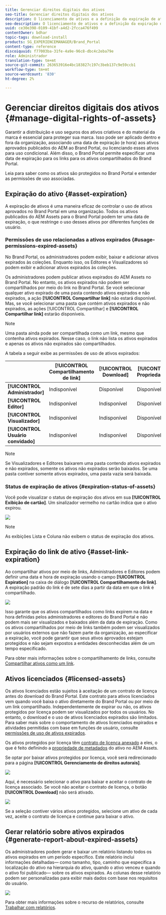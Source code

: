```yaml
---
title: Gerenciar direitos digitais dos ativos
seo-title: Gerenciar direitos digitais dos ativos
description: O licenciamento de ativos e a definição da expiração de ativos e links compartilhados garantem o uso controlado desses ativos e os protegem.
seo-description: O licenciamento de ativos e a definição da expiração de ativos e links compartilhados garantem o uso controlado desses ativos e os protegem.
uuid: ce30e398-0109-41bf-a4d2-2fcca476f499
contentOwner: bdhar
topic-tags: download-install
products: SG_EXPERIENCEMANAGER/Brand_Portal
content-type: reference
discoiquuid: f77003ba-31fe-4a9e-96c8-dbc4c2eba79e
role: Administrador
translation-type: tm+mt
source-git-commit: 263653916e4bc183827c197c3beb137c9e59ccb1
workflow-type: tm+mt
source-wordcount: '830'
ht-degree: 2%

---
```



# Gerenciar direitos digitais dos ativos {#manage-digital-rights-of-assets}

Garantir a distribuição e uso seguros dos ativos criativos e do material da marca é essencial para proteger sua marca. Isso pode ser aplicado dentro e fora da organização, associando uma data de expiração (e hora) aos ativos aprovados publicados do AEM ao Brand Portal, ou licenciando esses ativos para uso condicional. Além disso, o Brand Portal permite especificar uma data de expiração para os links para os ativos compartilhados do Brand Portal.

Leia para saber como os ativos são protegidos no Brand Portal e entender as permissões de uso associadas.

## Expiração do ativo {#asset-expiration}

A expiração de ativos é uma maneira eficaz de controlar o uso de ativos aprovados no Brand Portal em uma organização. Todos os ativos publicados do AEM Assets para o Brand Portal podem ter uma data de expiração, o que restringe o uso desses ativos por diferentes funções de usuário.

### Permissões de uso relacionadas a ativos expirados {#usage-permissions-expired-assets}

No Brand Portal, os administradores podem exibir, baixar e adicionar ativos expirados às coleções. Enquanto isso, os Editores e Visualizadores só podem exibir e adicionar ativos expirados às coleções.

Os administradores podem publicar ativos expirados do AEM Assets no Brand Portal. No entanto, os ativos expirados não podem ser compartilhados por meio do link no Brand Portal. Se você selecionar qualquer ativo expirado de uma pasta contendo ativos expirados e não expirados, a ação **[!UICONTROL Compartilhar link]** não estará disponível. Mas, se você selecionar uma pasta que contém ativos expirados e não expirados, as ações [!UICONTROL Compartilhar] e **[!UICONTROL Compartilhar link]** estarão disponíveis.

>[!NOTE]
>
>Uma pasta ainda pode ser compartilhada como um link, mesmo que contenha ativos expirados. Nesse caso, o link não lista os ativos expirados e apenas os ativos não expirados são compartilhados.

A tabela a seguir exibe as permissões de uso de ativos expirados:

|  | **[!UICONTROL Compartilhamento de link]** | **[!UICONTROL Download]** | **[!UICONTROL Propriedades]** | **[!UICONTROL Adicionar à coleção]** | **[!UICONTROL Excluir]** |
|---|---|---|---|---|---|
| **[!UICONTROL Administrador]** | Indisponível | Disponível | Disponível | Disponível | Disponível |
| **[!UICONTROL Editor]** | Indisponível | Indisponível | Disponível | Disponível | Indisponível |
| **[!UICONTROL Visualizador]** | Indisponível | Indisponível | Disponível | Disponível | Indisponível |
| **[!UICONTROL Usuário convidado]** | Indisponível | Indisponível | Disponível | Disponível | Indisponível |

>[!NOTE]
>
>Se Visualizadores e Editores baixarem uma pasta contendo ativos expirados e não expirados, somente os ativos não expirados serão baixados. Se uma pasta contiver somente ativos expirados, uma pasta vazia será baixada.

### Status de expiração de ativos {#expiration-status-of-assets}

Você pode visualizar o status de expiração dos ativos em sua **[!UICONTROL Exibição de cartão]**. Um sinalizador vermelho no cartão indica que o ativo expirou.

![](assets/expired_assets_cardview.png)

>[!NOTE]
>
>As exibições Lista e Coluna não exibem o status de expiração dos ativos.

## Expiração do link de ativo {#asset-link-expiration}

Ao compartilhar ativos por meio de links, Administradores e Editores podem definir uma data e hora de expiração usando o campo **[!UICONTROL Expiration]** na caixa de diálogo **[!UICONTROL Compartilhamento de link]**. A expiração padrão do link é de sete dias a partir da data em que o link é compartilhado.

![](assets/asset-link-sharing.png)

Isso garante que os ativos compartilhados como links expirem na data e hora definidas pelos administradores e editores do Brand Portal e não podem mais ser visualizados e baixados além da data de expiração. Como os ativos compartilhados por meio de links também podem ser visualizados por usuários externos que não fazem parte da organização, ao especificar a expiração, você pode garantir que seus ativos aprovados estejam protegidos e não sejam expostos a entidades desconhecidas além de um tempo especificado.

Para obter mais informações sobre o compartilhamento de links, consulte [Compartilhar ativos como um link](../using/brand-portal-link-share.md).

## Ativos licenciados {#licensed-assets}

Os ativos licenciados estão sujeitos à aceitação de um contrato de licença antes do download do Brand Portal. Este contrato para ativos licenciados vem quando você baixa o ativo diretamente do Brand Portal ou por meio de um link compartilhado. Independentemente de expirar ou não, os ativos protegidos por licença podem ser visualizados por todos os usuários. No entanto, o download e o uso de ativos licenciados expirados são limitados. Para saber mais sobre o comportamento de ativos licenciados expirados e atividades permitidas com base em funções de usuário, consulte [permissões de uso de ativos expirados](../using/manage-digital-rights-of-assets.md#usage-permissions-expired-assets).

Os ativos protegidos por licença têm [contrato de licença anexado](https://helpx.adobe.com/experience-manager/6-5/assets/using/drm.html#DigitalRightsManagementinAssets) a eles, o que é feito definindo a [propriedade de metadados](https://helpx.adobe.com/experience-manager/6-5/assets/using/drm.html#DigitalRightsManagementinAssets) do ativo no AEM Assets.

Se optar por baixar ativos protegidos por licença, você será redirecionado para a página **[!UICONTROL Gerenciamento de direitos autorais]**.

![](assets/asset-copyright-mgmt.png)

Aqui, é necessário selecionar o ativo para baixar e aceitar o contrato de licença associado. Se você não aceitar o contrato de licença, o botão **[!UICONTROL Download]** não será ativado.

![](assets/licensed-asset-download-2.png)

Se a seleção contiver vários ativos protegidos, selecione um ativo de cada vez, aceite o contrato de licença e continue para baixar o ativo.

## Gerar relatório sobre ativos expirados {#generate-report-about-expired-assets}

Os administradores podem gerar e baixar um relatório listando todos os ativos expirados em um período específico. Este relatório inclui informações detalhadas— como tamanho, tipo, caminho que especifica a localização do ativo na hierarquia do ativo, quando o ativo venceu e quando o ativo foi publicado— sobre os ativos expirados. As colunas desse relatório podem ser personalizadas para exibir mais dados com base nos requisitos do usuário.

![](assets/assets-expired.png)

Para obter mais informações sobre o recurso de relatórios, consulte [Trabalhar com relatórios](../using/brand-portal-reports.md#work-with-reports).
